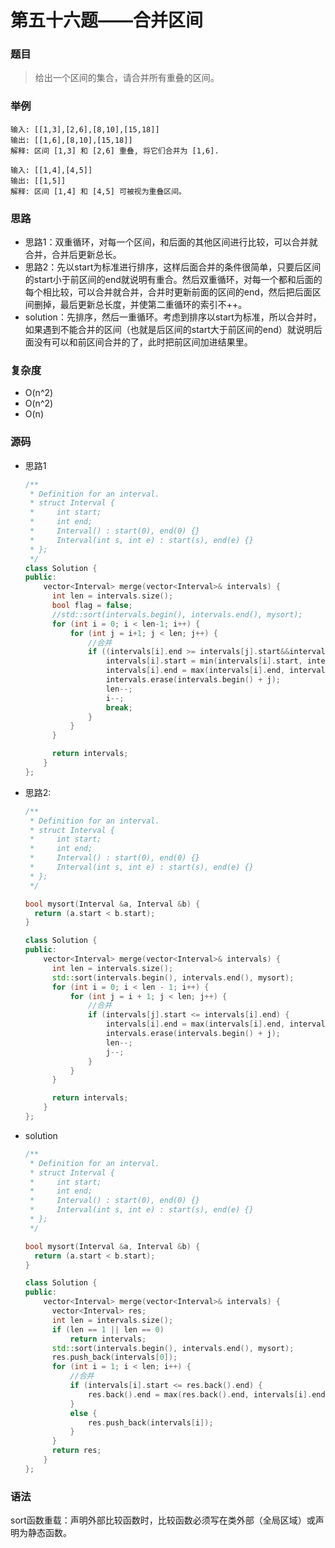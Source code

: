 # 第五十六题——合并区间

### 题目

> 给出一个区间的集合，请合并所有重叠的区间。

### 举例

```
输入: [[1,3],[2,6],[8,10],[15,18]]
输出: [[1,6],[8,10],[15,18]]
解释: 区间 [1,3] 和 [2,6] 重叠, 将它们合并为 [1,6].

输入: [[1,4],[4,5]]
输出: [[1,5]]
解释: 区间 [1,4] 和 [4,5] 可被视为重叠区间。
```

### 思路

* 思路1：双重循环，对每一个区间，和后面的其他区间进行比较，可以合并就合并，合并后更新总长。
* 思路2：先以start为标准进行排序，这样后面合并的条件很简单，只要后区间的start小于前区间的end就说明有重合。然后双重循环，对每一个都和后面的每个相比较，可以合并就合并，合并时更新前面的区间的end，然后把后面区间删掉，最后更新总长度，并使第二重循环的索引不++。
* solution：先排序，然后一重循环。考虑到排序以start为标准，所以合并时，如果遇到不能合并的区间（也就是后区间的start大于前区间的end）就说明后面没有可以和前区间合并的了，此时把前区间加进结果里。

### 复杂度

- O(n^2)
- O(n^2)
- O(n)


### 源码

* 思路1

  ```c++
  /**
   * Definition for an interval.
   * struct Interval {
   *     int start;
   *     int end;
   *     Interval() : start(0), end(0) {}
   *     Interval(int s, int e) : start(s), end(e) {}
   * };
   */
  class Solution {
  public:
      vector<Interval> merge(vector<Interval>& intervals) {
  		int len = intervals.size();
  		bool flag = false;
  		//std::sort(intervals.begin(), intervals.end(), mysort);
  		for (int i = 0; i < len-1; i++) {
  			for (int j = i+1; j < len; j++) {
  				//合并
  				if ((intervals[i].end >= intervals[j].start&&intervals[i].end <= intervals[j].end) || (intervals[j].end >= intervals[i].start&&intervals[j].end <= intervals[i].end)) {
  					intervals[i].start = min(intervals[i].start, intervals[j].start);
  					intervals[i].end = max(intervals[i].end, intervals[j].end);
  					intervals.erase(intervals.begin() + j);
  					len--;
  					i--;
  					break;
  				}
  			}
  		}
  
  		return intervals;
      }
  };
  ```


- 思路2:

  ```c++
  /**
   * Definition for an interval.
   * struct Interval {
   *     int start;
   *     int end;
   *     Interval() : start(0), end(0) {}
   *     Interval(int s, int e) : start(s), end(e) {}
   * };
   */
  
  bool mysort(Interval &a, Interval &b) {
  	return (a.start < b.start);
  }
  
  class Solution {
  public:
      vector<Interval> merge(vector<Interval>& intervals) {
  		int len = intervals.size();
  		std::sort(intervals.begin(), intervals.end(), mysort);
  		for (int i = 0; i < len - 1; i++) {
  			for (int j = i + 1; j < len; j++) {
  				//合并
  				if (intervals[j].start <= intervals[i].end) {
  					intervals[i].end = max(intervals[i].end, intervals[j].end);
  					intervals.erase(intervals.begin() + j);
  					len--;
  					j--;
  				}
  			}
  		}
  
  		return intervals;
      }
  };
  ```

- solution

  ```c++
  /**
   * Definition for an interval.
   * struct Interval {
   *     int start;
   *     int end;
   *     Interval() : start(0), end(0) {}
   *     Interval(int s, int e) : start(s), end(e) {}
   * };
   */
  
  bool mysort(Interval &a, Interval &b) {
  	return (a.start < b.start);
  }
  
  class Solution {
  public:
      vector<Interval> merge(vector<Interval>& intervals) {
  		vector<Interval> res;
  		int len = intervals.size();
  		if (len == 1 || len == 0)
  			return intervals;
  		std::sort(intervals.begin(), intervals.end(), mysort);
  		res.push_back(intervals[0]);
  		for (int i = 1; i < len; i++) {
  			//合并
  			if (intervals[i].start <= res.back().end) {
  				res.back().end = max(res.back().end, intervals[i].end);
  			}
  			else {
  				res.push_back(intervals[i]);
  			}
  		}
  		return res;
      }
  };
  ```

### 语法

sort函数重载：声明外部比较函数时，比较函数必须写在类外部（全局区域）或声明为静态函数。